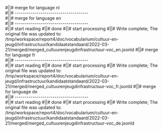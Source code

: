 #||# merge for language nl   
#||# -------------------------------------  
#||# merge for language en   
#||# -------------------------------------  
#||# start reading
#||# done
#||# start processing
#||# Write complete; The original file was updated to: /tmp/workspace/report4/doc/vocabularium/cultuur-en-jeugd/infrastructuur/kandidaatstandaard/2022-03-21/merged/merged_cultuurenjeugdinfrastructuur-voc_en.jsonld
#||# merge for language fr   
#||# -------------------------------------  
#||# start reading
#||# done
#||# start processing
#||# Write complete; The original file was updated to: /tmp/workspace/report4/doc/vocabularium/cultuur-en-jeugd/infrastructuur/kandidaatstandaard/2022-03-21/merged/merged_cultuurenjeugdinfrastructuur-voc_fr.jsonld
#||# merge for language de   
#||# -------------------------------------  
#||# start reading
#||# done
#||# start processing
#||# Write complete; The original file was updated to: /tmp/workspace/report4/doc/vocabularium/cultuur-en-jeugd/infrastructuur/kandidaatstandaard/2022-03-21/merged/merged_cultuurenjeugdinfrastructuur-voc_de.jsonld
